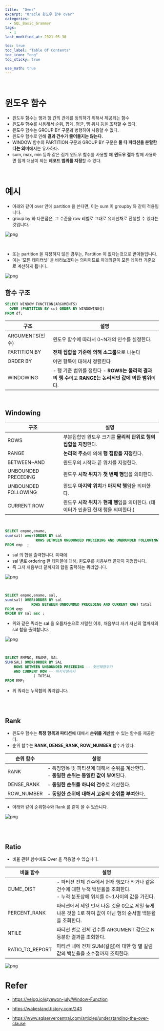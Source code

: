 ```yaml
---
title:  "Over"
excerpt: "Oracle 윈도우 함수 over"
categories:
  - SQL_Basic_Grammer
tags:
  - 1
last_modified_at: 2021-05-30

toc: true
toc_label: "Table Of Contents"
toc_icon: "cog"
toc_sticky: true

use_math: true
---
```


<br>

# 윈도우 함수

- 윈도우 함수는 행과 행 간의 관계를 정의하기 위해서 제공되는 함수
- 윈도우 함수를 사용해서 순위, 합계, 평균, 행 위치 등을 조작할 수 있다.
- 윈도우 함수는 GROUP BY 구문과 병행하여 사용할 수 없다.
- 윈도우 함수로 인해 **결과 건수가 줄어들지는 않는다.**
- WINDOW 함수의 PARTITION 구문과 GROUP BY 구문은 **둘 다 파티션을 분할한다는 의미**에서는 유사하다.
- sum, max, min 등과 같은 집계 윈도우 함수를 사용할 때 **윈도우 절**과 함께 사용하면 집계 대상이 되는 **레코드 범위를 지정**할 수 있다.

<br>

# 예시

- 아래와 같이 over 안에 partition 을 쓴다면, 이는 sum 이 groupby 와 같이 적용됩니다.
- group by 와 다른점은, 그 수준을 row 레벨로 그대로 유지한채로 진행할 수 있다는 것입니다. 

![png](/assets/images/SQL/4_1.png)

<br>

- 또는 partition 을 지정하지 않은 경우는, Partition 이 없다는것으로 받아들입니다.
- 이는 '모든 데이터셋' 을 바라보겠다는 의미이므로 아래와같이 모든 데이터 기준으로 계산하게 됩니다. 

![png](/assets/images/SQL/4_2.png)



## 함수 구조

```sql
SELECT WINDOW_FUNCTION(ARGUMENTS)
  OVER (PARTITION BY col ORDER BY WINDOWING절)
FROM df;
```

| 구조            | 설명                                                         |
| --------------- | ------------------------------------------------------------ |
| ARGUMENTS(인수) | 윈도우 함수에 따라서 0~N개의 인수를 설정한다.                |
| PARTITION BY    | **전체 집합을 기준에 의해 소그룹**으로 나눈다                |
| ORDER BY        | 어떤 항목에 대해서 정렬한다                                  |
| WINDOWING       | - 행 기준 범위를 정한다 - **ROWS는 물리적 결과의 행 수**이고 **RANGE는 논리적인 값에 의한 범위**이다. |

<br>

## Windowing

| 구조                | 설명                                                         |
| ------------------- | ------------------------------------------------------------ |
| ROWS                | 부분집합인 윈도우 크기를 **물리적 단위로 행의 집합을 지정**한다. |
| RANGE               | **논리적 주소**에 의해 **행 집합을 지정**한다.               |
| BETWEEN~AND         | 윈도우의 시작과 끝 위치를 지정한다.                          |
| UNBOUNDED PRECEDING | 윈도우 **시작 위치**가 **첫 번째 행**임을 의미한다.          |
| UNBOUNDED FOLLOWING | 윈도우 **마지막 위치**가 **마지막 행**임을 의미한다.         |
| CURRENT ROW         | 윈도우 **시작 위치**가 **현재 행**임을 의미한다. (데이터가 인출된 현재 행을 의미한다.) |

<br>

```sql
SELECT empno,ename,
sum(sal) over(ORDER BY sal 
              ROWS BETWEEN UNBOUNDED PRECEDING AND UNBOUNDED FOLLOWING) total  
FROM emp  ;
```

- sal 의 합을 출력합니다. 이때에
- sal 별로 ordering 한 테이블에 대해, 윈도우를 처음부터 끝까지 지정합니다.
- 즉 그저 처음부터 끝까지의 합을 출력하는 쿼리입니다.

![png](/assets/images/SQL_Basic/14_1.png)

<br>

```sql
SELECT empno,ename, sal,
sum(sal) OVER(ORDER BY sal
			ROWS BETWEEN UNBOUNDED PRECEDING AND CURRENT ROW) total
FROM emp 
ORDER BY sal asc ; 
```

- 위와 같은 쿼리는 sal 을 오름차순으로 저렬한 이후, 처음부터 자기 자신의 열까지의 sal 합을 출력합니다.

![png](/assets/images/SQL_Basic/14_2.png)

<br>

```sql
SELECT EMPNO, ENAME, SAL
SUM(SAL) OVER(ORDER BY SAL
    ROWS BETWEEN UNBOUNDED PRECEDING -- 첫번째행부터
    AND CURRENT ROW -- 마지막행까지
             ) TOTSAL
FROM EMP;
```

- 위 쿼리는 누적합의 쿼리입니다. 

<br>

<br>

## Rank

- 윈도우 함수는 **특정 항목과 파티션**에 대해서 **순위를 계산**할 수 있는 함수를 제공한다.
- 순위 함수는 **RANK, DENSE_RANK, ROW_NUMBER** 함수가 있다.

| 순위 함수  | 설명                                                         |
| ---------- | ------------------------------------------------------------ |
| RANK       | - 특정항목 및 파티션에 대해서 순위를 계산한다.<br />- **동일한 순위는 동일한 값이 부여**된다. |
| DENSE_RANK | - **동일한 순위를 하나의 건수**로 계산한다.                  |
| ROW_NUMBER | - **동일한 순위에 대해서 고유의 순위를 부여**한다.           |

- 아래와 같이 순위함수와 Rank 를 같이 쓸 수 있습니다. 

![png](/assets/images/SQL/4_3.png)



<br>

<br>

## Ratio

- 비율 관련 함수에도 Over 을 적용할 수 있습니다. 

| 비율 함수       | 설명                                                         |
| --------------- | ------------------------------------------------------------ |
| CUME_DIST       | - 파티션 전체 건수에서 현재 행보다 작거나 같은 건수에 대한 누적 백분율을 조회한다. <br />- 누적 분포상에 위치를 0~1사이의 값을 가진다. |
| PERCENT_RANK    | 파티션에서 제일 먼저 나온 것을 0으로 제일 늦게 나온 것을 1로 하여 값이 아닌 행의 순서별 백분율을 조회한다. |
| NTILE           | 파티션 별로 전체 건수를 ARGUMENT 값으로 N등분한 결과를 조회한다. |
| RATIO_TO_REPORT | 파티션 내에 전체 SUM(칼럼)에 대한 행 별 칼럼 값의 백분율을 소수점까지 조회한다. |

![png](/assets/images/SQL/4_4.png)

# Refer

- https://velog.io/@yewon-july/Window-Function

- https://wakestand.tistory.com/243
- https://www.sqlservercentral.com/articles/understanding-the-over-clause

